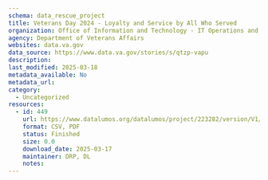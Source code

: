 ```yaml
---
schema: data_rescue_project 
title: Veterans Day 2024 - Loyalty and Service by All Who Served
organization: Office of Information and Technology - IT Operations and Services (ITOPS)
agency: Department of Veterans Affairs
websites: data.va.gov
data_source: https://www.data.va.gov/stories/s/qtzp-vapu
description: 
last_modified: 2025-03-18
metadata_available: No
metadata_url: 
category:
  - Uncategorized
resources:
  - id: 449
    url: https://www.datalumos.org/datalumos/project/223282/version/V1/view
    format: CSV, PDF
    status: Finished
    size: 0.0
    download_date: 2025-03-17
    maintainer: DRP, DL
    notes: 
---
```

